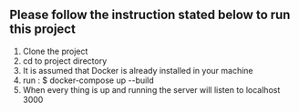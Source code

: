 ## Please follow the instruction stated below to run this project

1. Clone the project
2. cd to project directory
3. It is assumed that Docker is already installed in your machine
4. run : \$ docker-compose up --build
5. When every thing is up and running the server will listen to localhost 3000
